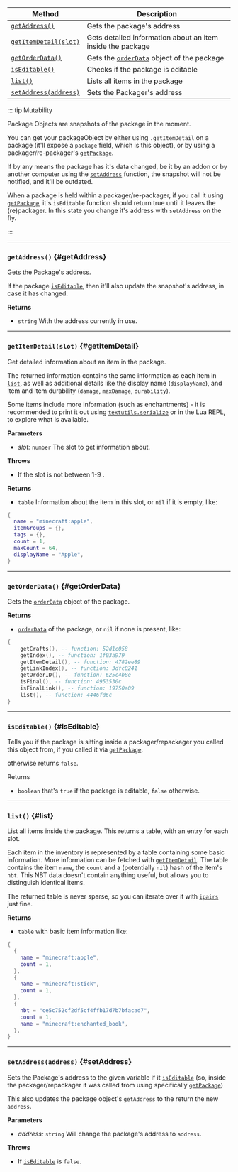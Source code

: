| Method                                 | Description                        |
| -------------------------------------- | ---------------------------------- |
| [`getAddress()`](#getAddress)            | Gets the package's address |
| [`getItemDetail(slot)`](#getItemDetail) | Gets detailed information about an item inside the package |
| [`getOrderData()`](#getOrderData) | Gets the [`orderData`](./order-data-object.md) object of the package |
| [`isEditable()`](#isEditable)  | Checks if the package is editable |
| [`list()`](#list)  | Lists all items in the package |
| [`setAddress(address)`](#setAddress)            | Sets the Packager's address |
::: tip Mutability

Package Objects are snapshots of the package in the moment.

You can get your packageObject by either using `.getItemDetail` on a package (it'll expose a `package` field, which is this object), or by using a packager/re-packager's [`getPackage`](./packager.md#getPackage).

If by any means the package has it's data changed, be it by an addon or by another computer using the [`setAddress`](#setAddress) function, the snapshot will not be notified, and it'll be outdated.

When a package is held within a packager/re-packager, if you call it using [`getPackage`](./packager.md#getPackage), it's `isEditable` function should return true until it leaves the (re)packager. In this state you change it's address with `setAddress` on the fly.

:::

---

### `getAddress()` {#getAddress}

Gets the Package's address.

If the package [`isEditable`](#isEditable), then it'll also update the snapshot's address, in case it has changed.

**Returns**

- `string` With the address currently in use. 

---

### `getItemDetail(slot)` {#getItemDetail}

Get detailed information about an item in the package.

The returned information contains the same information as each item in [`list`](#list), as well as additional details like the display name (`displayName`), and item and item durability (`damage`, `maxDamage`, `durability`).

Some items include more information (such as enchantments) - it is recommended to print it out using [`textutils.serialize`](https://tweaked.cc/module/textutils.html#v:serialize) or in the Lua REPL, to explore what is available.

**Parameters**

- _slot:_ `number` The slot to get information about.

**Throws**

- If the slot is not between 1-9 .

**Returns**

- `table` Information about the item in this slot, or `nil` if it is empty, like:
```lua
{
  name = "minecraft:apple",
  itemGroups = {},
  tags = {},
  count = 1,
  maxCount = 64,
  displayName = "Apple",
}
```

---

### `getOrderData()` {#getOrderData}

Gets the [`orderData`](./order-data-object.md) object of the package.

**Returns**
- [`orderData`](./order-data-object.md) of the package, or `nil` if none is present, like:
```lua
{
    getCrafts(), -- function: 52d1c058
    getIndex(), -- function: 1f03a979
    getItemDetail(), -- function: 4782ee89
    getLinkIndex(), -- function: 3dfc0241
    getOrderID(), -- function: 625c4b8e
    isFinal(), -- function: 4953530c
    isFinalLink(), -- function: 19750a09
    list(), -- function: 4446fd6c
}
```

---

### `isEditable()` {#isEditable}

Tells you if the package is sitting inside a packager/repackager you called this object from, if you called it via [`getPackage`](./repackager.md#getPackage).

otherwise returns `false`.

Returns
- `boolean` that's `true` if the package is editable, `false` otherwise.

---

### `list()` {#list}

List all items inside the package. This returns a table, with an entry for each slot.

Each item in the inventory is represented by a table containing some basic information. More information can be fetched with [`getItemDetail`](#getItemDetail). The table contains the item `name`, the `count` and a (potentially `nil`) hash of the item's `nbt`. This NBT data doesn't contain anything useful, but allows you to distinguish identical items.

The returned table is never sparse, so you can iterate over it with [`ipairs`](https://www.lua.org/manual/5.1/manual.html#pdf-ipairs) just fine.

**Returns**

- `table` with basic item information like: 
```lua
{
  {
    name = "minecraft:apple",
    count = 1,
  },
  {
    name = "minecraft:stick",
    count = 1,
  },
  {
    nbt = "ce5c752cf2df5cf4ffb17d7b7bfacad7",
    count = 1,
    name = "minecraft:enchanted_book",
  },
}
```

---

### `setAddress(address)` {#setAddress}

Sets the Package's address to the given variable if it [`isEditable`](#isEditable) (so, inside the packager/repackager it was called from using specifically [`getPackage`](./packager.md#getPackage))

This also updates the package object's `getAddress` to the return the new `address`.

**Parameters**

- _address:_ `string` Will change the package's address to `address`.

**Throws**

- If [`isEditable`](#isEditable) is `false`.
